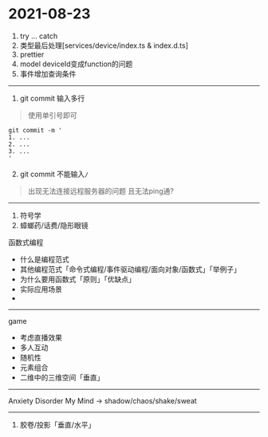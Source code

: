 # 2021-08-23
1. try ... catch
2. 类型最后处理[services/device/index.ts & index.d.ts]
3. prettier
4. model deviceId变成function的问题
5. 事件增加查询条件


- - - 
1. git commit 输入多行
> 使用单引号即可
```
git commit -m '
1. ...
2. ...
3. ...
'
```
2. git commit 不能输入`/`
> 出现无法连接远程服务器的问题
> 且无法ping通?


- - -
1. 符号学
2. 蟑螂药/话费/隐形眼镜



函数式编程
- 什么是编程范式
- 其他编程范式「命令式编程/事件驱动编程/面向对象/函数式」「举例子」
- 为什么要用函数式「原则」「优缺点」
- 实际应用场景
- 

- - - 
game
- 考虑直播效果
- 多人互动
- 随机性
- 元素组合
- 二维中的三维空间「垂直」

- - -
Anxiety Disorder
My Mind -> shadow/chaos/shake/sweat


- - -
1. 胶卷/投影「垂直/水平」